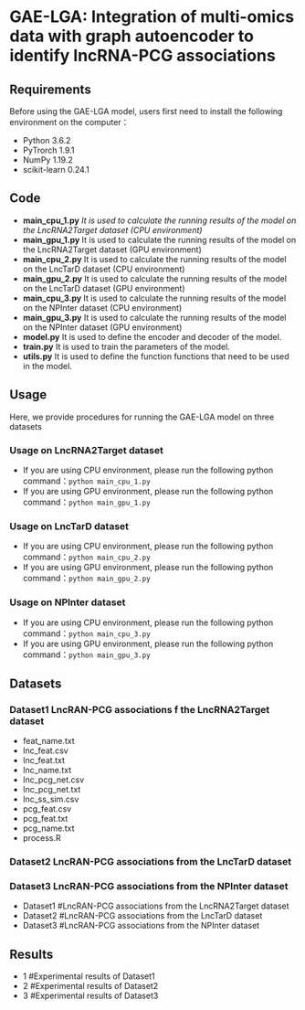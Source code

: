 # GAE-LGA: Integration of multi-omics data with graph autoencoder to identify lncRNA-PCG associations

## Requirements
Before using the GAE-LGA model, users first need to install the following environment on the computer：
  * Python 3.6.2
  * PyTrorch 1.9.1
  * NumPy 1.19.2
  * scikit-learn 0.24.1

## Code
  * **main_cpu_1.py**    *It is used to calculate the running results of the model on the LncRNA2Target dataset (CPU environment)*
  * **main_gpu_1.py**    It is used to calculate the running results of the model on the LncRNA2Target dataset (GPU environment)
  * **main_cpu_2.py**    It is used to calculate the running results of the model on the LncTarD dataset (CPU environment)
  * **main_gpu_2.py**    It is used to calculate the running results of the model on the LncTarD dataset (GPU environment)
  * **main_cpu_3.py**    It is used to calculate the running results of the model on the NPInter dataset (CPU environment)
  * **main_gpu_3.py**    It is used to calculate the running results of the model on the NPInter dataset (GPU environment)
  * **model.py**         It is used to define the encoder and decoder of the model.
  * **train.py**         It is used to train the parameters of the model.
  * **utils.py**         It is used to define the function functions that need to be used in the model.

## Usage
Here, we provide procedures for running the GAE-LGA model on three datasets
### Usage on LncRNA2Target dataset
  * If you are using CPU environment, please run the following python command：```python main_cpu_1.py```
  * If you are using GPU environment, please run the following python command：```python main_gpu_1.py```
### Usage on LncTarD dataset
  * If you are using CPU environment, please run the following python command：```python main_cpu_2.py```
  * If you are using GPU environment, please run the following python command：```python main_gpu_2.py```
### Usage on NPInter dataset
  * If you are using CPU environment, please run the following python command：```python main_cpu_3.py```
  * If you are using GPU environment, please run the following python command：```python main_gpu_3.py```

## Datasets
### Dataset1 LncRAN-PCG associations f the LncRNA2Target dataset
  * feat_name.txt   
  * lnc_feat.csv
  * lnc_feat.txt
  * lnc_name.txt
  * lnc_pcg_net.csv
  * lnc_pcg_net.txt
  * lnc_ss_sim.csv
  * pcg_feat.csv
  * pcg_feat.txt
  * pcg_name.txt
  * process.R
### Dataset2 LncRAN-PCG associations from the LncTarD dataset
### Dataset3 LncRAN-PCG associations from the NPInter dataset
  * Dataset1   #LncRAN-PCG associations from the LncRNA2Target dataset
  * Dataset2   #LncRAN-PCG associations from the LncTarD dataset
  * Dataset3   #LncRAN-PCG associations from the NPInter dataset

## Results
 * 1    #Experimental results of Dataset1
 * 2    #Experimental results of Dataset2
 * 3    #Experimental results of Dataset3



